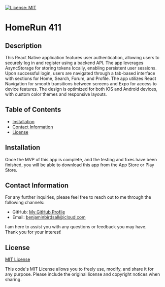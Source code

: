 [![License: MIT](https://img.shields.io/badge/License-MIT-yellow.svg)](https://opensource.org/licenses/MIT)

# HomeRun 411 
  
## Description
  
This React Native application features user authentication, allowing users to securely log in and register using a backend API. The app leverages AsyncStorage for storing tokens locally, enabling persistent user sessions. Upon successful login, users are navigated through a tab-based interface with sections for Home, Search, Forum, and Profile. The app utilizes React Navigation for smooth transitions between screens and Expo for access to device features. The design is optimized for both iOS and Android devices, with custom color themes and responsive layouts.

## Table of Contents

* [Installation](#installation)<br>
* [Contact Information](#contact-information)<br>
* [License](#license)

## Installation

Once the MVP of this app is complete, and the testing and fixes have been finished, you will be able to download this app from the App Store or Play Store.



## Contact Information

For any further inquiries, please feel free to reach out to me through the following channels:
* GitHub: [My GitHub Profile](https://www.github.com/BenThere6)
* Email: benjaminbirdsall@icloud.com

I am here to assist you with any questions or feedback you may have. Thank you for your interest!

## License 

[MIT License](https://opensource.org/licenses/MIT)

This code's MIT License allows you to freely use, modify, and share it for any purpose. Please include the original license and copyright notices when sharing.
